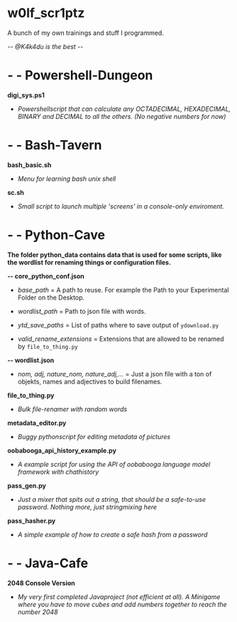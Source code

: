 # w0lf_scr1ptz
A bunch of my own trainings and stuff I programmed.

*-- @K4k4du is the best --*

# - - Powershell-Dungeon

**digi_sys.ps1**

  - *Powershellscript that can calculate any OCTADECIMAL, HEXADECIMAL, BINARY and DECIMAL to all the others. (No negative numbers for now)*

# - - Bash-Tavern

**bash_basic.sh**

  - *Menu for learning bash unix shell*

**sc.sh**

  - *Small script to launch multiple 'screens' in a console-only enviroment.*

# - - Python-Cave

**The folder python_data contains data that is used for some scripts, like the wordlist for renaming things or configuration files.**

**-- core_python_conf.json**

  - *base_path* = A path to reuse. For example the Path to your Experimental Folder on the Desktop.

  - *wordlist_path* = Path to json file with words.

  - *ytd_save_paths* = List of paths where to save output of ```ydownload.py```

  - *valid_rename_extensions* = Extensions that are allowed to be renamed by ```file_to_thing.py```

**-- wordlist.json**

  - *nom, adj, nature_nom, nature_adj,...* = Just a json file with a ton of objekts, names and adjectives to build filenames.

**file_to_thing.py**

  - *Bulk file-renamer with random words*

**metadata_editor.py**

  - *Buggy pythonscript for editing metadata of pictures*

**oobabooga_api_history_example.py**
  
  - *A example script for using the API of oobabooga language model framework with chathistory*

**pass_gen.py**
  
  - *Just a mixer that spits out a string, that should be a safe-to-use password. Nothing more, just stringmixing here*

**pass_hasher.py**
  
  - *A simple example of how to create a safe hash from a password*

# - - Java-Cafe

**2048 Console Version**

  - *My very first completed Javaproject (not efficient at all). A Minigame where you have to move cubes and add numbers together to reach the number 2048*
